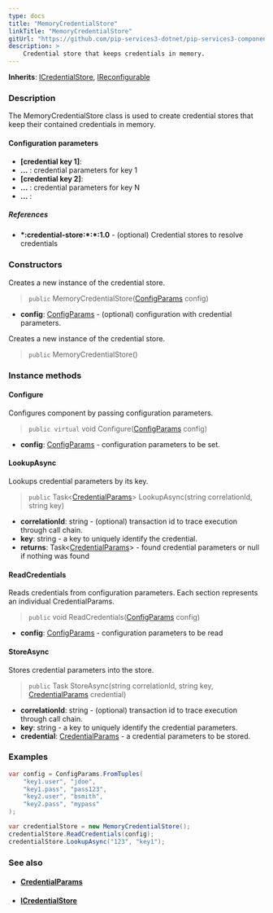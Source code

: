 ```yaml
---
type: docs
title: "MemoryCredentialStore"
linkTitle: "MemoryCredentialStore"
gitUrl: "https://github.com/pip-services3-dotnet/pip-services3-components-dotnet"
description: >
    Credential store that keeps credentials in memory.
---
```


**Inherits**: [ICredentialStore](../icredential_store), [IReconfigurable](../../../commons/config/ireconfigurable)

### Description

The MemoryCredentialStore class is used to create credential stores that keep their contained credentials in memory.

#### Configuration parameters

- **[credential key 1]**:
- **...** : credential parameters for key 1
- **[credential key 2]**:
- **...** : credential parameters for key N
- **...** :

##### References
- **\*:credential-store:\*:\*:1.0** -  (optional) Credential stores to resolve credentials



### Constructors
Creates a new instance of the credential store.

> `public` MemoryCredentialStore([ConfigParams](../../../commons/config/config_params) config)

- **config**: [ConfigParams](../../../commons/config/config_params) - (optional) configuration with credential parameters.


Creates a new instance of the credential store.

> `public` MemoryCredentialStore()


### Instance methods

#### Configure
Configures component by passing configuration parameters.

> `public virtual` void Configure([ConfigParams](../../../commons/config/config_params) config)

- **config**: [ConfigParams](../../../commons/config/config_params) - configuration parameters to be set.


#### LookupAsync
Lookups credential parameters by its key.

> `public` Task<[CredentialParams](../credential_params)> LookupAsync(string correlationId, string key)

- **correlationId**: string - (optional) transaction id to trace execution through call chain.
- **key**: string - a key to uniquely identify the credential.
- **returns**: Task<[CredentialParams](../credential_params)> - found credential parameters or null if nothing was found


#### ReadCredentials
Reads credentials from configuration parameters.
Each section represents an individual CredentialParams.

> `public` void ReadCredentials([ConfigParams](../../../commons/config/config_params) config)

- **config**: [ConfigParams](../../../commons/config/config_params) - configuration parameters to be read


#### StoreAsync
Stores credential parameters into the store.

> `public` Task StoreAsync(string correlationId, string key, [CredentialParams](../credential_params) credential)

- **correlationId**: string - (optional) transaction id to trace execution through call chain.
- **key**: string - a key to uniquely identify the credential parameters.
- **credential**: [CredentialParams](../credential_params) - a credential parameters to be stored.

### Examples

```cs
var config = ConfigParams.FromTuples(
    "key1.user", "jdoe",
    "key1.pass", "pass123",
    "key2.user", "bsmith",
    "key2.pass", "mypass" 
);

var credentialStore = new MemoryCredentialStore();
credentialStore.ReadCredentials(config);
credentialStore.LookupAsync("123", "key1");
```

### See also
- #### [CredentialParams](../credential_params)
- #### [ICredentialStore](../icredential_store)
